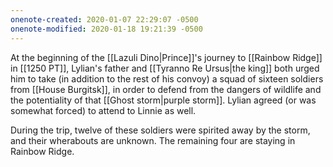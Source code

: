 ```yaml
---
onenote-created: 2020-01-07 22:29:07 -0500
onenote-modified: 2020-01-18 19:21:39 -0500
---
```

At the beginning of the [[Lazuli Dino|Prince]]'s journey to [[Rainbow Ridge]] in [[1250 PT]], Lylian's father and [[Tyranno Re Ursus|the king]] both urged him to take (in addition to the rest of his convoy) a squad of sixteen soldiers from [[House Burgitsk]], in order to defend from the dangers of wildlife and the potentiality of that [[Ghost storm|purple storm]]. Lylian agreed (or was somewhat forced) to attend to Linnie as well.

During the trip, twelve of these soldiers were spirited away by the storm, and their wherabouts are unknown. The remaining four are staying in Rainbow Ridge.
